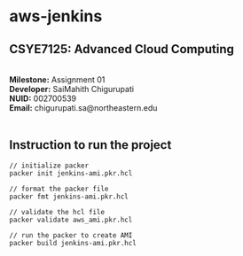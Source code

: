 # aws-jenkins

## CSYE7125: Advanced Cloud Computing

<br>
<strong>Milestone:</strong> Assignment 01 <br>
<strong>Developer:</strong> SaiMahith Chigurupati <br>
<strong>NUID:</strong> 002700539 <br>
<strong>Email:</strong> chigurupati.sa@northeastern.edu <br>
<br>

## Instruction to run the project

```
// initialize packer
packer init jenkins-ami.pkr.hcl

// format the packer file
packer fmt jenkins-ami.pkr.hcl

// validate the hcl file
packer validate aws_ami.pkr.hcl

// run the packer to create AMI
packer build jenkins-ami.pkr.hcl

```

<!-- test -->

